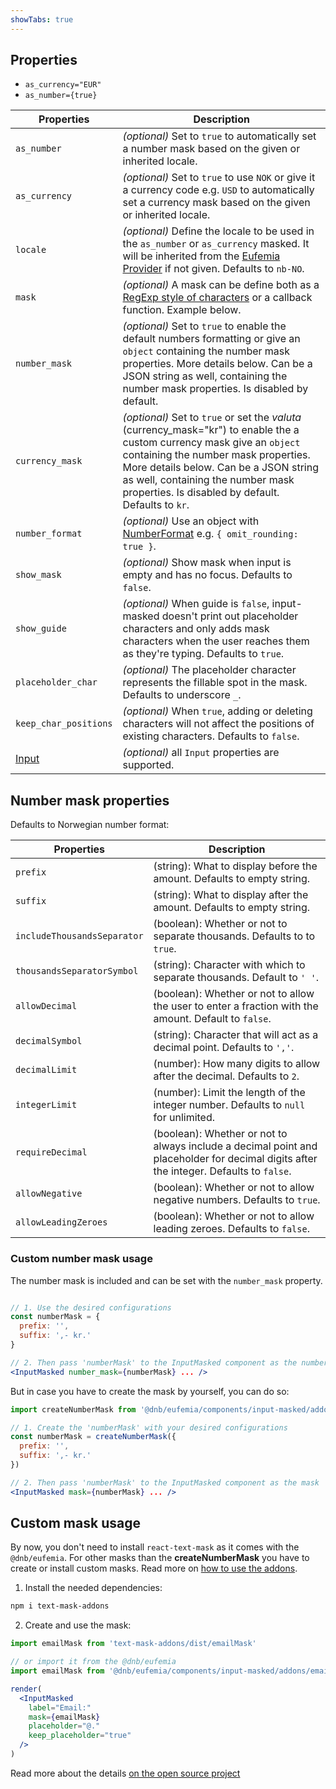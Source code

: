 ```yaml
---
showTabs: true
---
```


## Properties

- `as_currency="EUR"`
- `as_number={true}`

| Properties                                  | Description                                                                                                                                                                                                                                                                                         |
| ------------------------------------------- | --------------------------------------------------------------------------------------------------------------------------------------------------------------------------------------------------------------------------------------------------------------------------------------------------- |
| `as_number`                                 | _(optional)_ Set to `true` to automatically set a number mask based on the given or inherited locale.                                                                                                                                                                                               |
| `as_currency`                               | _(optional)_ Set to `true` to use `NOK` or give it a currency code e.g. `USD` to automatically set a currency mask based on the given or inherited locale.                                                                                                                                          |
| `locale`                                    | _(optional)_ Define the locale to be used in the `as_number` or `as_currency` masked. It will be inherited from the [Eufemia Provider](/uilib/usage/customisation/provider) if not given. Defaults to `nb-NO`.                                                                                      |
| `mask`                                      | _(optional)_ A mask can be define both as a [RegExp style of characters](https://github.com/text-mask/text-mask/blob/master/componentDocumentation.md#readme) or a callback function. Example below.                                                                                                |
| `number_mask`                               | _(optional)_ Set to `true` to enable the default numbers formatting or give an `object` containing the number mask properties. More details below. Can be a JSON string as well, containing the number mask properties. Is disabled by default.                                                     |
| `currency_mask`                             | _(optional)_ Set to `true` or set the _valuta_ (currency_mask="kr") to enable the a custom currency mask give an `object` containing the number mask properties. More details below. Can be a JSON string as well, containing the number mask properties. Is disabled by default. Defaults to `kr`. |
| `number_format`                             | _(optional)_ Use an object with [NumberFormat](/uilib/components/number-format/properties) e.g. `{ omit_rounding: true }`.                                                                                                                                                                          |
| `show_mask`                                 | _(optional)_ Show mask when input is empty and has no focus. Defaults to `false`.                                                                                                                                                                                                                   |
| `show_guide`                                | _(optional)_ When guide is `false`, input-masked doesn't print out placeholder characters and only adds mask characters when the user reaches them as they're typing. Defaults to `true`.                                                                                                           |
| `placeholder_char`                          | _(optional)_ The placeholder character represents the fillable spot in the mask. Defaults to underscore `_`.                                                                                                                                                                                        |
| `keep_char_positions`                       | _(optional)_ When `true`, adding or deleting characters will not affect the positions of existing characters. Defaults to `false`.                                                                                                                                                                  |
| [Input](/uilib/components/input/properties) | _(optional)_ all `Input` properties are supported.                                                                                                                                                                                                                                                  |

## Number mask properties

Defaults to Norwegian number format:

| Properties                  | Description                                                                                                                            |
| --------------------------- | -------------------------------------------------------------------------------------------------------------------------------------- |
| `prefix`                    | (string): What to display before the amount. Defaults to empty string.                                                                 |
| `suffix`                    | (string): What to display after the amount. Defaults to empty string.                                                                  |
| `includeThousandsSeparator` | (boolean): Whether or not to separate thousands. Defaults to to `true`.                                                                |
| `thousandsSeparatorSymbol`  | (string): Character with which to separate thousands. Default to `' '`.                                                                |
| `allowDecimal`              | (boolean): Whether or not to allow the user to enter a fraction with the amount. Default to `false`.                                   |
| `decimalSymbol`             | (string): Character that will act as a decimal point. Defaults to `','`.                                                               |
| `decimalLimit`              | (number): How many digits to allow after the decimal. Defaults to `2`.                                                                 |
| `integerLimit`              | (number): Limit the length of the integer number. Defaults to `null` for unlimited.                                                    |
| `requireDecimal`            | (boolean): Whether or not to always include a decimal point and placeholder for decimal digits after the integer. Defaults to `false`. |
| `allowNegative`             | (boolean): Whether or not to allow negative numbers. Defaults to `true`.                                                               |
| `allowLeadingZeroes`        | (boolean): Whether or not to allow leading zeroes. Defaults to `false`.                                                                |

### Custom number mask usage

The number mask is included and can be set with the `number_mask` property.

```jsx

// 1. Use the desired configurations
const numberMask = {
  prefix: '',
  suffix: ',- kr.'
}

// 2. Then pass 'numberMask' to the InputMasked component as the number_mask
<InputMasked number_mask={numberMask} ... />
```

But in case you have to create the mask by yourself, you can do so:

```jsx
import createNumberMask from '@dnb/eufemia/components/input-masked/addons/createNumberMask'

// 1. Create the 'numberMask' with your desired configurations
const numberMask = createNumberMask({
  prefix: '',
  suffix: ',- kr.'
})

// 2. Then pass 'numberMask' to the InputMasked component as the mask
<InputMasked mask={numberMask} ... />
```

## Custom mask usage

By now, you don't need to install `react-text-mask` as it comes with the `@dnb/eufemia`. For other masks than the **createNumberMask** you have to create or install custom masks. Read more on [how to use the addons](https://github.com/text-mask/text-mask/blob/master/addons/README.md).

1. Install the needed dependencies:

```bash
npm i text-mask-addons
```

2. Create and use the mask:

```jsx
import emailMask from 'text-mask-addons/dist/emailMask'

// or import it from the @dnb/eufemia
import emailMask from '@dnb/eufemia/components/input-masked/addons/emailMask'

render(
  <InputMasked
    label="Email:"
    mask={emailMask}
    placeholder="@."
    keep_placeholder="true"
  />
)
```

Read more about the details [on the open source project](https://github.com/text-mask/text-mask)
